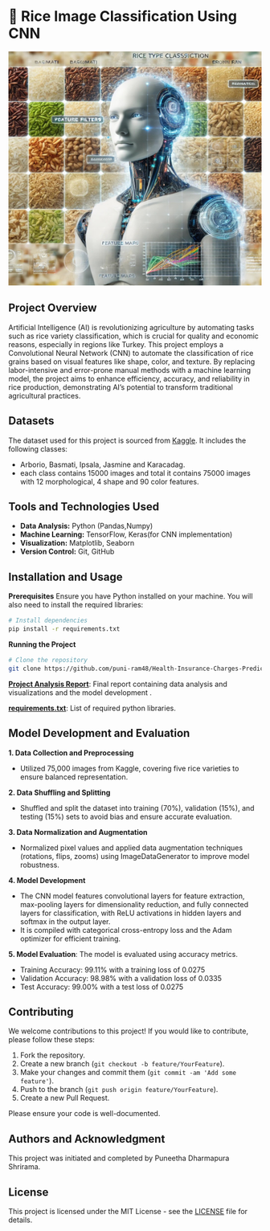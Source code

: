 # 🌾 Rice Image Classification Using CNN

<img src="readme_image.jpg" width="1000" height="466">

## Project Overview
Artificial Intelligence (AI) is revolutionizing agriculture by automating tasks such as rice variety classification, which is crucial for quality and economic reasons, especially in regions like Turkey. This project employs a Convolutional Neural Network (CNN) to automate the classification of rice grains based on visual features like shape, color, and texture. By replacing labor-intensive and error-prone manual methods with a machine learning model, the project aims to enhance efficiency, accuracy, and reliability in rice production, demonstrating AI’s potential to transform traditional agricultural practices.

## Datasets
The dataset used for this project is sourced from [Kaggle](https://www.kaggle.com/datasets/muratkokludataset/rice-image-dataset). It includes the following classes:
- Arborio, Basmati, Ipsala, Jasmine and Karacadag.
- each class contains 15000 images and total it contains 75000 images with 12 morphological, 4 shape and 90 color features. 

## Tools and Technologies Used
- **Data Analysis:** Python (Pandas,Numpy)
- **Machine Learning:** TensorFlow, Keras(for CNN implementation) 
- **Visualization:** Matplotlib, Seaborn
- **Version Control:** Git, GitHub

## Installation and Usage
**Prerequisites**
Ensure you have Python installed on your machine. You will also need to install the required libraries:

```bash
# Install dependencies
pip install -r requirements.txt
```
**Running the Project**
```bash
# Clone the repository
git clone https://github.com/puni-ram48/Health-Insurance-Charges-Prediction.git
```

[**Project Analysis Report**](analysis_report.ipynb): Final report containing data analysis and visualizations and the model development .

[**requirements.txt**](requirements.txt): List of required python libraries.

## Model Development and Evaluation

**1. Data Collection and Preprocessing**
- Utilized 75,000 images from Kaggle, covering five rice varieties to ensure balanced representation.

**2. Data Shuffling and Splitting**
- Shuffled and split the dataset into training (70%), validation (15%), and testing (15%) sets to avoid bias and ensure accurate evaluation.

**3. Data Normalization and Augmentation**
- Normalized pixel values and applied data augmentation techniques (rotations, flips, zooms) using ImageDataGenerator to improve model robustness.
  
**4. Model Development**
- The CNN model features convolutional layers for feature extraction, max-pooling layers for dimensionality reduction, and fully connected layers for classification, with ReLU activations in hidden layers and softmax in the output layer.
- It is compiled with categorical cross-entropy loss and the Adam optimizer for efficient training.
    
**5. Model Evaluation**:
The model is evaluated using accuracy metrics.
  - Training Accuracy: 99.11% with a training loss of 0.0275
  - Validation Accuracy: 98.98% with a validation loss of 0.0335
  - Test Accuracy: 99.00% with a test loss of 0.0275

## Contributing
We welcome contributions to this project! If you would like to contribute, please follow these steps:
1. Fork the repository.
2. Create a new branch (`git checkout -b feature/YourFeature`).
3. Make your changes and commit them (`git commit -am 'Add some feature'`).
4. Push to the branch (`git push origin feature/YourFeature`).
5. Create a new Pull Request.

Please ensure your code is well-documented.

## Authors and Acknowledgment
This project was initiated and completed by Puneetha Dharmapura Shrirama.

## License
This project is licensed under the MIT License - see the [LICENSE](LICENSE) file for details.
